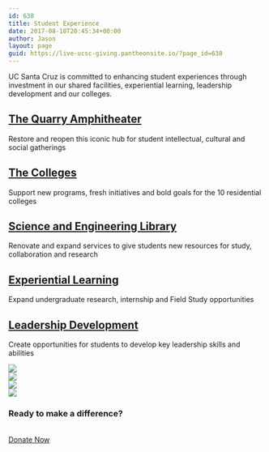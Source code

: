 ```yaml
---
id: 638
title: Student Experience
date: 2017-08-18T20:45:34+00:00
author: Jason
layout: page
guid: https://live-ucsc-giving.pantheonsite.io/?page_id=638
---
```

UC Santa Cruz is committed to enhancing student experiences through investment in our shared facilities, experiential learning, leadership development and our colleges.

## [The Quarry Amphitheater](http://campaign.ucsc.edu/priorities/student-experience/the-quarry-amphitheater/)

Restore and reopen this iconic hub for student intellectual, cultural and social gatherings

## [The Colleges](http://live-ucsc-giving.pantheonsite.io/giving-opportunities/the-colleges/)

Support new programs, fresh initiatives and bold goals for the 10 residential colleges

## [Science and Engineering Library](http://live-ucsc-campaign.gotpantheon.com/priorities/student-experience/the-science-and-engineering-library/)

Renovate and expand services to give students new resources for study, collaboration and research

## [Experiential Learning](http://campaign.ucsc.edu/priorities/student-experience/opportunities/)

Expand undergraduate research, internship and Field Study opportunities

## [Leadership Development](http://campaign.ucsc.edu/priorities/student-experience/leadership/)

Create opportunities for students to develop key leadership skills and abilities

![](/assets/images/Student-enviro-0x400.jpg)  
![](/assets/images/Student-philanthropy-0x400.jpg)  
![](/assets/images/Student-OnwardCA9-0x400.jpg)  
![](/assets/images/Student-buttons-0x400.jpg) 

### Ready to make a difference?

<a href="http://connect.ucsc.edu/givenow" target="_self" role="button"><br /> Donate Now<br /> </a>
